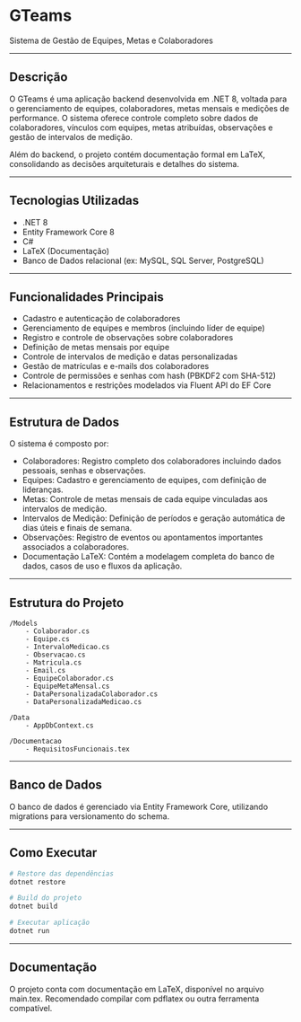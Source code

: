 # GTeams

Sistema de Gestão de Equipes, Metas e Colaboradores

---

## Descrição

O GTeams é uma aplicação backend desenvolvida em .NET 8, voltada para o gerenciamento de equipes, colaboradores, metas mensais e medições de performance. O sistema oferece controle completo sobre dados de colaboradores, vínculos com equipes, metas atribuídas, observações e gestão de intervalos de medição.

Além do backend, o projeto contém documentação formal em LaTeX, consolidando as decisões arquiteturais e detalhes do sistema.

---

## Tecnologias Utilizadas

- .NET 8
- Entity Framework Core 8
- C#
- LaTeX (Documentação)
- Banco de Dados relacional (ex: MySQL, SQL Server, PostgreSQL)

---

## Funcionalidades Principais

- Cadastro e autenticação de colaboradores
- Gerenciamento de equipes e membros (incluindo líder de equipe)
- Registro e controle de observações sobre colaboradores
- Definição de metas mensais por equipe
- Controle de intervalos de medição e datas personalizadas
- Gestão de matrículas e e-mails dos colaboradores
- Controle de permissões e senhas com hash (PBKDF2 com SHA-512)
- Relacionamentos e restrições modelados via Fluent API do EF Core

---

## Estrutura de Dados

O sistema é composto por:

- Colaboradores: Registro completo dos colaboradores incluindo dados pessoais, senhas e observações.
- Equipes: Cadastro e gerenciamento de equipes, com definição de lideranças.
- Metas: Controle de metas mensais de cada equipe vinculadas aos intervalos de medição.
- Intervalos de Medição: Definição de períodos e geração automática de dias úteis e finais de semana.
- Observações: Registro de eventos ou apontamentos importantes associados a colaboradores.
- Documentação LaTeX: Contém a modelagem completa do banco de dados, casos de uso e fluxos da aplicação.

---

## Estrutura do Projeto

```
/Models
    - Colaborador.cs
    - Equipe.cs
    - IntervaloMedicao.cs
    - Observacao.cs
    - Matricula.cs
    - Email.cs
    - EquipeColaborador.cs
    - EquipeMetaMensal.cs
    - DataPersonalizadaColaborador.cs
    - DataPersonalizadaMedicao.cs

/Data
    - AppDbContext.cs

/Documentacao
    - RequisitosFuncionais.tex
```

---

## Banco de Dados

O banco de dados é gerenciado via Entity Framework Core, utilizando migrations para versionamento do schema.

---

## Como Executar

```bash
# Restore das dependências
dotnet restore

# Build do projeto
dotnet build

# Executar aplicação
dotnet run
```

---

## Documentação

O projeto conta com documentação em LaTeX, disponível no arquivo main.tex. Recomendado compilar com pdflatex ou outra ferramenta compatível.